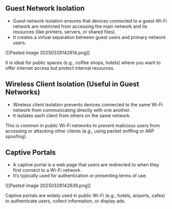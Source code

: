 ## Guest Network Isolation

- Guest network isolation ensures that devices connected to a guest Wi-Fi network are restricted from accessing the main network and its resources (like printers, servers, or shared files).
- It creates a virtual separation between guest users and primary network users.

![[Pasted image 20250328142614.png]]

It is ideal for public spaces (e.g., coffee shops, hotels) where you want to offer internet access but protect internal resources.
## Wireless Client Isolation (Useful in Guest Networks)

- Wireless client isolation prevents devices connected to the same Wi-Fi network from communicating directly with one another.
- It isolates each client from others on the same network.

This is common in public Wi-Fi networks to prevent malicious users from accessing or attacking other clients (e.g., using packet sniffing or ARP spoofing).
## Captive Portals

- A captive portal is a web page that users are redirected to when they first connect to a Wi-Fi network.
- It’s typically used for authentication or presenting terms of use.

![[Pasted image 20250328142639.png]]

Captive portals are widely used in public Wi-Fi (e.g., hotels, airports, cafes) to authenticate users, collect information, or display ads.